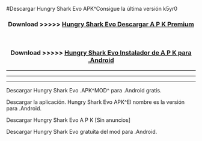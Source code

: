 #Descargar Hungry Shark Evo  APK^Consigue la última versión k5yr0



<div align="center">
<h3>Download >>>>> <a href="https://es-sites.web.app/?es= Hungry Shark Evo ">Hungry Shark Evo  Descargar A P K Premium</a></h3><br>

<h3>Download >>>>> <a href="https://es-sites.web.app/?es= Hungry Shark Evo ">Hungry Shark Evo  Instalador de A P K para .Android</a></h3>
</div>


----------------------------------------------------------

----------------------------------------------------------

----------------------------------------------------------

Descargar Hungry Shark Evo  .APK^MOD^ para .Android gratis.

Descargar la aplicación. Hungry Shark Evo  APK^El nombre es la versión para .Android.

Descargar Hungry Shark Evo  A P K [Sin anuncios]

Descargar Hungry Shark Evo  gratuita del mod para .Android.